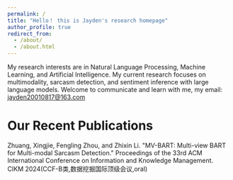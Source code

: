 ```yaml
---
permalink: /
title: "Hello！ this is Jayden's research homepage"
author_profile: true
redirect_from: 
  - /about/
  - /about.html
---
```


My research interests are in Natural Language Processing, Machine Learning, and Artificial Intelligence. My current research focuses on multimodality, sarcasm detection, and sentiment inference with large language models. 
Welcome to communicate and learn with me, my email: jayden20010817@163.com

Our Recent Publications
======
Zhuang, Xingjie, Fengling Zhou, and Zhixin Li. "MV-BART: Multi-view BART for Multi-modal Sarcasm Detection." Proceedings of the 33rd ACM International Conference on Information and Knowledge Management. CIKM 2024(CCF-B类,数据挖掘国际顶级会议,oral)





